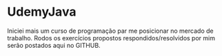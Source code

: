 # UdemyJava


Iniciei mais um curso de programação par me posicionar no mercado de trabalho.
Rodos os exercícios propostos respondidos/resolvidos por mim serão postados aqui no GITHUB.
